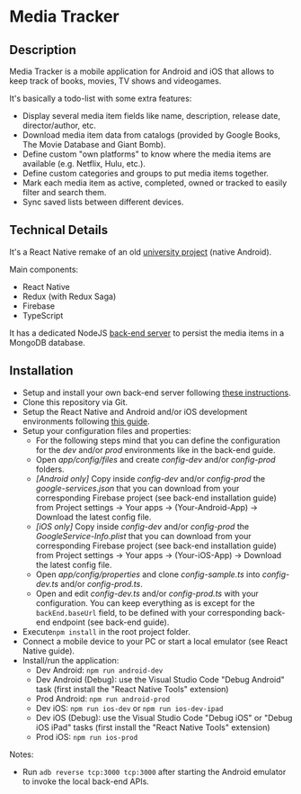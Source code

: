 # Media Tracker


## Description

Media Tracker is a mobile application for Android and iOS that allows to keep track of books, movies, TV shows and videogames.

It's basically a todo-list with some extra features:
- Display several media item fields like name, description, release date, director/author, etc.
- Download media item data from catalogs (provided by Google Books, The Movie Database and Giant Bomb).
- Define custom "own platforms" to know where the media items are available (e.g. Netflix, Hulu, etc.).
- Define custom categories and groups to put media items together.
- Mark each media item as active, completed, owned or tracked to easily filter and search them.
- Sync saved lists between different devices.


## Technical Details

It's a React Native remake of an old [university project](https://github.com/Simone3/MediaTracker) (native Android).

Main components:
- React Native
- Redux (with Redux Saga)
- Firebase
- TypeScript

It has a dedicated NodeJS [back-end server](https://github.com/Simone3/MediaTrackerBackEnd) to persist the media items in a MongoDB database.


## Installation

- Setup and install your own back-end server following [these instructions](https://github.com/Simone3/MediaTrackerBackEnd).
- Clone this repository via Git.
- Setup the React Native and Android and/or iOS development environments following [this guide](https://facebook.github.io/react-native/docs/getting-started).
- Setup your configuration files and properties:
  - For the following steps mind that you can define the configuration for the *dev* and/or *prod* environments like in the back-end guide.
  - Open *app/config/files* and create *config-dev* and/or *config-prod* folders.
  - *[Android only]* Copy inside *config-dev* and/or *config-prod* the *google-services.json* that you can download from your corresponding Firebase project (see back-end installation guide) from Project settings -> Your apps -> (Your-Android-App) -> Download the latest config file.
  - *[iOS only]* Copy inside *config-dev* and/or *config-prod* the *GoogleService-Info.plist* that you can download from your corresponding Firebase project (see back-end installation guide) from Project settings -> Your apps -> (Your-iOS-App) -> Download the latest config file.
  - Open *app/config/properties* and clone *config-sample.ts* into *config-dev.ts* and/or *config-prod.ts*.
  - Open and edit *config-dev.ts* and/or *config-prod.ts* with your configuration. You can keep everything as is except for the `backEnd.baseUrl` field, to be defined with your corresponding back-end endpoint (see back-end guide).
- Execute`npm install` in the root project folder.
- Connect a mobile device to your PC or start a local emulator (see React Native guide).
- Install/run the application:
  - Dev Android: `npm run android-dev`
  - Dev Android (Debug): use the Visual Studio Code "Debug Android" task (first install the "React Native Tools" extension)
  - Prod Android: `npm run android-prod`
  - Dev iOS: `npm run ios-dev` or `npm run ios-dev-ipad`
  - Dev iOS (Debug): use the Visual Studio Code "Debug iOS" or "Debug iOS iPad" tasks (first install the "React Native Tools" extension)
  - Prod iOS: `npm run ios-prod`

Notes:
- Run `adb reverse tcp:3000 tcp:3000` after starting the Android emulator to invoke the local back-end APIs.


